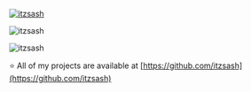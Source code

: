 <p align="left"> <a href="https://github.com/ryo-ma/github-profile-trophy"><img src="https://github-profile-trophy.vercel.app/?username=itzsash" alt="itzsash" /></a> </p>

<p><img align="center" src="https://github-readme-stats.vercel.app/api?username=itzsash&show_icons=true&locale=en" alt="itzsash" />

<img align="center" src="https://github-readme-streak-stats.herokuapp.com/?user=itzsash&" alt="itzsash" /></p>

⭐ All of my projects are available at [https://github.com/itzsash](https://github.com/itzsash)
